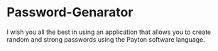 # Password-Genarator
I wish you all the best in using an application that allows you to create random and strong passwords using the Payton software language.

